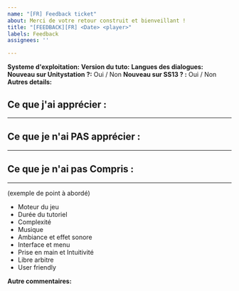 ```yaml
---
name: "[FR] Feedback ticket"
about: Merci de votre retour construit et bienveillant !
title: "[FEEDBACK][FR] <Date> <player>"
labels: Feedback
assignees: ''

---
```


**Systeme d'exploitation:** 
**Version du tuto:**
**Langues des dialogues:**
**Nouveau sur Unitystation ?:** Oui / Non
**Nouveau sur SS13 ? :** Oui / Non
**Autres details:**

## Ce que j'ai apprécier :

---

## Ce que je n'ai PAS apprécier :
---

## Ce que je n'ai pas Compris :
---

(exemple de point à abordé) 
- Moteur du jeu
- Durée du tutoriel
- Complexité
- Musique
- Ambiance et effet sonore
- Interface et menu
- Prise en main et Intuitivité 
- Libre arbitre
- User friendly

**Autre commentaires:**

